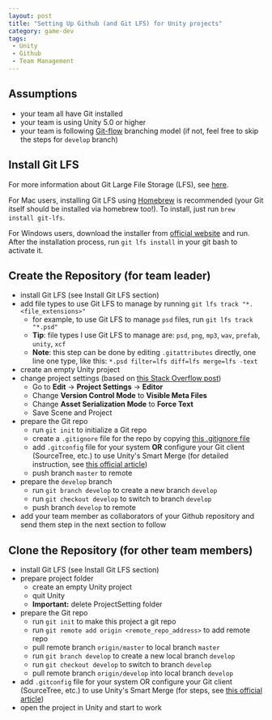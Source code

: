 ```yaml
---
layout: post
title: "Setting Up Github (and Git LFS) for Unity projects"
category: game-dev
tags:
 - Unity
 - Github
 - Team Management
---
```


## Assumptions
* your team all have Git installed
* your team is using Unity 5.0 or higher
* your team is following [Git-flow](http://nvie.com/posts/a-successful-git-branching-model/) branching model (if not, feel free to skip the steps for `develop` branch)

## Install Git LFS

For more information about Git Large File Storage (LFS), see [here](https://git-lfs.github.com).

For Mac users, installing Git LFS using [Homebrew](http://brew.sh) is recommended (your Git itself should be installed via homebrew too!). To install, just run `brew install git-lfs`.

For Windows users, download the installer from [official website](https://git-lfs.github.com) and run. After the installation process, run `git lfs install` in your git bash to activate it.

## Create the Repository (for team leader)
* install Git LFS (see Install Git LFS section)
* add file types to use Git LFS to manage by running `git lfs track "*.<file_extensions>"`
	- for example, to use Git LFS to manage `psd` files, run `git lfs track "*.psd"`
	- **Tip**: file types I use Git LFS to manage are: `psd`, `png`, `mp3`, `wav`, `prefab`, `unity`, `xcf`
	- **Note**: this step can be done by editing `.gitattributes` directly, one line one type, like this: `*.psd filter=lfs diff=lfs merge=lfs -text`
* create an empty Unity project
* change project settings (based on [this Stack Overflow post](http://stackoverflow.com/questions/21573405/how-to-prepare-a-unity-project-for-git))
	- Go to **Edit** → **Project Settings** → **Editor**
	- Change **Version Control Mode** to **Visible Meta Files**
	- Change **Asset Serialization Mode** to **Force Text**
	- Save Scene and Project
* prepare the Git repo
	- run `git init` to initialize a Git repo
	- create a `.gitignore` file for the repo by copying [this .gitignore file](https://github.com/github/gitignore/blob/master/Unity.gitignore)
	- add `.gitconfig` file for your system **OR** configure your Git client (SourceTree, etc.) to use Unity's Smart Merge (for detailed instruction, see [this official article](http://docs.unity3d.com/Manual/SmartMerge.html))
	- push branch `master` to remote
* prepare the `develop` branch
	- run `git branch develop` to create a new branch `develop`
	- run `git checkout develop` to switch to branch `develop`
	- push branch `develop` to remote
* add your team member as collaborators of your Github repository and send them step in the next section to follow

## Clone the Repository (for other team members)
* install Git LFS (see Install Git LFS section)
* prepare project folder
	- create an empty Unity project
	- quit Unity
	- **Important:** delete ProjectSetting folder
* prepare the Git repo
	- run `git init` to make this project a git repo
	- run `git remote add origin <remote_repo_address>` to add remote repo
	- pull remote branch `origin/master` to local branch `master`
	- run `git branch develop` to create a new local branch `develop`
	- run `git checkout develop` to switch to branch `develop`
	- pull remote branch `origin/develop` into local branch `develop`
* add `.gitconfig` file for your system OR configure your Git client (SourceTree, etc.) to use Unity's Smart Merge (for steps, see [this official article](http://docs.unity3d.com/Manual/SmartMerge.html))
* open the project in Unity and start to work